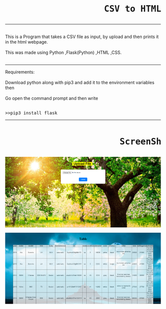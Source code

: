 <pre><h1>                   CSV to HTML Table</h1></pre>
<hr></hr>
<br>
This is a Program that takes a CSV file as input, by upload and then prints it in the html webpage.
<br><br>
This was made using Python ,Flask(Python) ,HTML ,CSS.
<br>
<br>
<hr></hr>
Requirements:<br><br>
Download python along with pip3 and add it to the environment variables then <br><br>
Go open the command prompt and then write
<br><br>
<pre>>>pip3 install flask</pre>
<hr></hr>
<pre><h1>                      ScreenShots</h1></pre>


![alt text](image.png)

![alt text](image-2.png)
